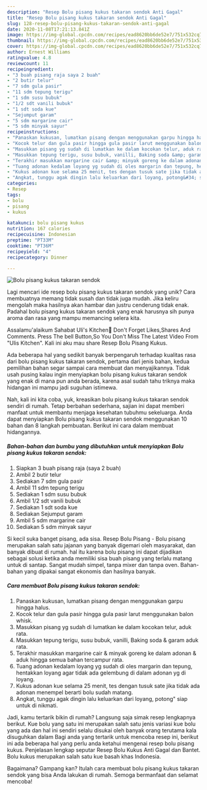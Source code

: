 ```yaml
---
description: "Resep Bolu pisang kukus takaran sendok Anti Gagal"
title: "Resep Bolu pisang kukus takaran sendok Anti Gagal"
slug: 128-resep-bolu-pisang-kukus-takaran-sendok-anti-gagal
date: 2020-11-08T17:21:13.841Z
image: https://img-global.cpcdn.com/recipes/ead8620bb6de52e7/751x532cq70/bolu-pisang-kukus-takaran-sendok-foto-resep-utama.jpg
thumbnail: https://img-global.cpcdn.com/recipes/ead8620bb6de52e7/751x532cq70/bolu-pisang-kukus-takaran-sendok-foto-resep-utama.jpg
cover: https://img-global.cpcdn.com/recipes/ead8620bb6de52e7/751x532cq70/bolu-pisang-kukus-takaran-sendok-foto-resep-utama.jpg
author: Ernest Williams
ratingvalue: 4.8
reviewcount: 11
recipeingredient:
- "3 buah pisang raja saya 2 buah"
- "2 butir telur"
- "7 sdm gula pasir"
- "11 sdm tepung terigu"
- "1 sdm susu bubuk"
- "1/2 sdt vanili bubuk"
- "1 sdt soda kue"
- "Sejumput garam"
- "5 sdm margarine cair"
- "5 sdm minyak sayur"
recipeinstructions:
- "Panaskan kukusan, lumatkan pisang dengan menggunakan garpu hingga halus."
- "Kocok telur dan gula pasir hingga gula pasir larut menggunakan balon whisk."
- "Masukkan pisang yg sudah di lumatkan ke dalam kocokan telur, aduk rata."
- "Masukkan tepung terigu, susu bubuk, vanilli, Baking soda &amp; garam aduk rata."
- "Terakhir masukkan margarine cair &amp; minyak goreng ke dalam adonan &amp; aduk hingga semua bahan tercampur rata."
- "Tuang adonan kedalam loyang yg sudah di oles margarin dan tepung, hentakkan loyang agar tidak ada gelembung di dalam adonan yg di loyang."
- "Kukus adonan kue selama 25 menit, tes dengan tusuk sate jika tidak ada adonan menempel berarti bolu sudah matang."
- "Angkat, tunggu agak dingin lalu keluarkan dari loyang, potong&#34; siap untuk di nikmati."
categories:
- Resep
tags:
- bolu
- pisang
- kukus

katakunci: bolu pisang kukus 
nutrition: 167 calories
recipecuisine: Indonesian
preptime: "PT33M"
cooktime: "PT36M"
recipeyield: "4"
recipecategory: Dinner

---
```



![Bolu pisang kukus takaran sendok](https://img-global.cpcdn.com/recipes/ead8620bb6de52e7/751x532cq70/bolu-pisang-kukus-takaran-sendok-foto-resep-utama.jpg)

Lagi mencari ide resep bolu pisang kukus takaran sendok yang unik? Cara membuatnya memang tidak susah dan tidak juga mudah. Jika keliru mengolah maka hasilnya akan hambar dan justru cenderung tidak enak. Padahal bolu pisang kukus takaran sendok yang enak harusnya sih punya aroma dan rasa yang mampu memancing selera kita.

Assalamu&#39;alaikum Sahabat Uli&#39;s Kitchen🤗 Don&#39;t Forget Likes,Shares And Comments. Press The bell Button,So You Don&#39;t Miss The Latest Video From &#34;Ulis Kitchen&#34;. Kali ini aku mau share Resep Bolu Pisang Kukus.

Ada beberapa hal yang sedikit banyak berpengaruh terhadap kualitas rasa dari bolu pisang kukus takaran sendok, pertama dari jenis bahan, kedua pemilihan bahan segar sampai cara membuat dan menyajikannya. Tidak usah pusing kalau ingin menyiapkan bolu pisang kukus takaran sendok yang enak di mana pun anda berada, karena asal sudah tahu triknya maka hidangan ini mampu jadi suguhan istimewa.


Nah, kali ini kita coba, yuk, kreasikan bolu pisang kukus takaran sendok sendiri di rumah. Tetap berbahan sederhana, sajian ini dapat memberi manfaat untuk membantu menjaga kesehatan tubuhmu sekeluarga. Anda dapat menyiapkan Bolu pisang kukus takaran sendok menggunakan 10 bahan dan 8 langkah pembuatan. Berikut ini cara dalam membuat hidangannya.

<!--inarticleads1-->

##### Bahan-bahan dan bumbu yang dibutuhkan untuk menyiapkan Bolu pisang kukus takaran sendok:

1. Siapkan 3 buah pisang raja (saya 2 buah)
1. Ambil 2 butir telur
1. Sediakan 7 sdm gula pasir
1. Ambil 11 sdm tepung terigu
1. Sediakan 1 sdm susu bubuk
1. Ambil 1/2 sdt vanili bubuk
1. Sediakan 1 sdt soda kue
1. Sediakan Sejumput garam
1. Ambil 5 sdm margarine cair
1. Sediakan 5 sdm minyak sayur


Si kecil suka banget pisang, ada sisa. Resep Bolu Pisang - Bolu pisang merupakan salah satu jajanan yang banyak digemari oleh masyarakat, dan banyak dibuat di rumah. hal itu karena bolu pisang ini dapat dijadikan sebagai solusi ketika anda memiliki sisa buah pisang yang terlalu matang untuk di santap. Sangat mudah simpel, tanpa mixer dan tanpa oven. Bahan-bahan yang dipakai sangat ekonomis dan hasilnya banyak. 

<!--inarticleads2-->

##### Cara membuat Bolu pisang kukus takaran sendok:

1. Panaskan kukusan, lumatkan pisang dengan menggunakan garpu hingga halus.
1. Kocok telur dan gula pasir hingga gula pasir larut menggunakan balon whisk.
1. Masukkan pisang yg sudah di lumatkan ke dalam kocokan telur, aduk rata.
1. Masukkan tepung terigu, susu bubuk, vanilli, Baking soda &amp; garam aduk rata.
1. Terakhir masukkan margarine cair &amp; minyak goreng ke dalam adonan &amp; aduk hingga semua bahan tercampur rata.
1. Tuang adonan kedalam loyang yg sudah di oles margarin dan tepung, hentakkan loyang agar tidak ada gelembung di dalam adonan yg di loyang.
1. Kukus adonan kue selama 25 menit, tes dengan tusuk sate jika tidak ada adonan menempel berarti bolu sudah matang.
1. Angkat, tunggu agak dingin lalu keluarkan dari loyang, potong&#34; siap untuk di nikmati.


Jadi, kamu tertarik bikin di rumah? Langsung saja simak resep lengkapnya berikut. Kue bolu yang satu ini merupakan salah satu jenis variasi kue bolu yang ada dan hal ini sendiri selalu disukai oleh banyak orang terutama kala disuguhkan dalam Bagi anda yang tertarik untuk mencoba resep ini, berikut ini ada beberapa hal yang perlu anda ketahui mengenai resep bolu pisang kukus. Penjelasan lengkap seputar Resep Bolu Kukus Anti Gagal dan Bantet. Bolu kukus merupakan salah satu kue basah khas Indonesia. 

Bagaimana? Gampang kan? Itulah cara membuat bolu pisang kukus takaran sendok yang bisa Anda lakukan di rumah. Semoga bermanfaat dan selamat mencoba!
